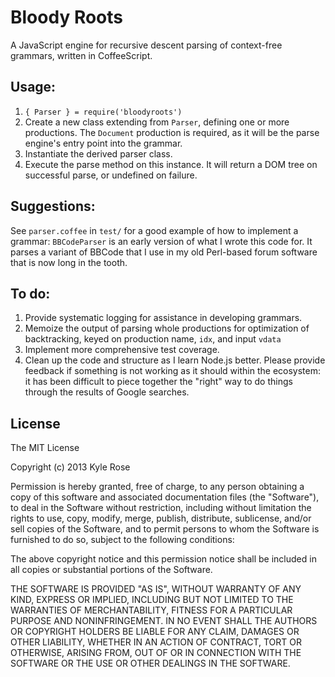 # Bloody Roots

A JavaScript engine for recursive descent parsing of context-free grammars, written in CoffeeScript.

## Usage:

1. `{ Parser } = require('bloodyroots')`
2. Create a new class extending from `Parser`, defining one or more productions. The `Document` production is required, as it will be the parse engine's entry point into the grammar.
3. Instantiate the derived parser class.
4. Execute the parse method on this instance. It will return a DOM tree on successful parse, or undefined on failure.

## Suggestions:

See `parser.coffee` in `test/` for a good example of how to implement a grammar: `BBCodeParser` is an early version of what I wrote this code for. It parses a variant of BBCode that I use in my old Perl-based forum software that is now long in the tooth.

## To do:

1. Provide systematic logging for assistance in developing grammars.
2. Memoize the output of parsing whole productions for optimization of backtracking, keyed on production name, `idx`, and input `vdata`
3. Implement more comprehensive test coverage.
4. Clean up the code and structure as I learn Node.js better. Please provide feedback if something is not working as it should within the ecosystem: it has been difficult to piece together the "right" way to do things through the results of Google searches.

## License

The MIT License

Copyright (c) 2013 Kyle Rose

Permission is hereby granted, free of charge, to any person obtaining a copy of this software and associated documentation files (the "Software"), to deal in the Software without restriction, including without limitation the rights to use, copy, modify, merge, publish, distribute, sublicense, and/or sell copies of the Software, and to permit persons to whom the Software is furnished to do so, subject to the following conditions:

The above copyright notice and this permission notice shall be included in all copies or substantial portions of the Software.

THE SOFTWARE IS PROVIDED "AS IS", WITHOUT WARRANTY OF ANY KIND, EXPRESS OR IMPLIED, INCLUDING BUT NOT LIMITED TO THE WARRANTIES OF MERCHANTABILITY, FITNESS FOR A PARTICULAR PURPOSE AND NONINFRINGEMENT. IN NO EVENT SHALL THE AUTHORS OR COPYRIGHT HOLDERS BE LIABLE FOR ANY CLAIM, DAMAGES OR OTHER LIABILITY, WHETHER IN AN ACTION OF CONTRACT, TORT OR OTHERWISE, ARISING FROM, OUT OF OR IN CONNECTION WITH THE SOFTWARE OR THE USE OR OTHER DEALINGS IN THE SOFTWARE.


